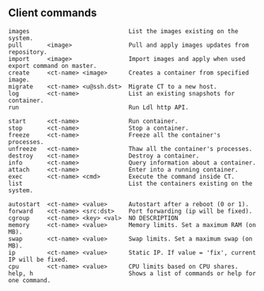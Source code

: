 ## Client commands

    images                            List the images existing on the system.
    pull       <image>                Pull and apply images updates from repository.
    import     <image>                Import images and apply when used export command on master.
    create     <ct-name> <image>      Creates a container from specified image.
    migrate    <ct-name> <u@ssh.dst>  Migrate CT to a new host.
    log        <ct-name>              List an existing snapshots for container.
    run                               Run Ldl http API.
    
    start      <ct-name>              Run container.
    stop       <ct-name>              Stop a container.
    freeze     <ct-name>              Freeze all the container's processes.
    unfreeze   <ct-name>              Thaw all the container's processes.
    destroy    <ct-name>              Destroy a container.
    info       <ct-name>              Query information about a container.
    attach     <ct-name>              Enter into a running container.
    exec       <ct-name> <cmd>        Execute the command inside CT.
    list                              List the containers existing on the system.
    
    autostart  <ct-name> <value>      Autostart after a reboot (0 or 1).
    forward    <ct-name> <src:dst>    Port forwarding (ip will be fixed).
    cgroup     <ct-name> <key> <val>  NO DESCRIPTION
    memory     <ct-name> <value>      Memory limits. Set a maximum RAM (on MB).
    swap       <ct-name> <value>      Swap limits. Set a maximum swap (on MB).
    ip         <ct-name> <value>      Static IP. If value = 'fix', current IP will be fixed.
    cpu        <ct-name> <value>      CPU limits based on CPU shares.
    help, h                           Shows a list of commands or help for one command.
